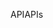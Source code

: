 <span data-ttu-id="0659a-101">API</span><span class="sxs-lookup"><span data-stu-id="0659a-101">APIs</span></span>